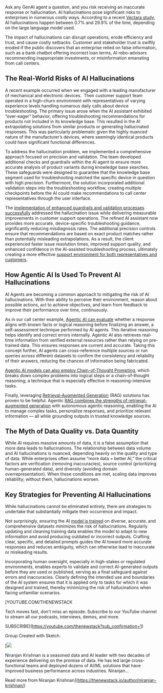 Ask any GenAI agent a question, and you risk receiving an inaccurate response or hallucination. AI hallucinations pose significant risks to enterprises in numerous costly ways. According to a recent [Vectara study](https://github.com/vectara/hallucination-leaderboard), AI hallucinations happen between 0.7% and 29.9% of the time, depending on the large language model used.

The impact of hallucinations can disrupt operations, erode efficiency and trust, and cause costly setbacks. Customer and stakeholder trust is swiftly eroded if the public discovers that an enterprise relied on false information, such as a bank chatbot offering incorrect loan terms, AI robo-advisors recommending inappropriate investments, or misinformation emanating from call centers.

## The Real-World Risks of AI Hallucinations

A recent example occurred when we engaged with a leading manufacturer of mechanical and electronic devices.  Their customer support team operated in a high-churn environment with representatives of varying experience levels handling numerous daily calls about device troubleshooting. The primary issue arose when the AI assistant exhibited “over-eager” behavior, offering troubleshooting recommendations for products not included in its knowledge base. This resulted in the AI extrapolating solutions from similar products or generating hallucinated responses. This was particularly problematic given the highly nuanced nature of the manufacturer’s devices, where seemingly identical products could have significant functional differences.

To address the hallucination problem, we implemented a comprehensive approach focused on precision and validation. The team developed additional checks and guardrails within the AI agent to ensure more accurate analysis of product variants during knowledge base searches. These safeguards were designed to guarantee that the knowledge base segment used for troubleshooting matched the specific device in question with high precision. Furthermore, the solution incorporated additional validation steps into the troubleshooting workflow, creating multiple checkpoints before the AI could make recommendations to call center representatives through the user interface.

The [implementation of enhanced guardrails and validation processes successfully](https://thenewstack.io/zero-trust-adoption-4-steps-to-implementation-success-2/) addressed the hallucination issue while delivering measurable improvements in customer support operations. The refined AI assistant now provides more accurate, device-specific troubleshooting guidance, significantly reducing misdiagnosis rates. The additional precision controls ensure that recommendations are based on exact product matches rather than potentially misleading extrapolations. As a result, the client experienced faster issue resolution times, improved support quality, and enhanced confidence in the AI-assisted troubleshooting process, ultimately creating a more effective [support environment for both representatives and customers](https://thenewstack.io/elyras-jupyter-ai-pipelines-now-support-custom-components/).

## How Agentic AI Is Used To Prevent AI Hallucinations

AI Agents are becoming a common approach to mitigating the risk of AI hallucinations. With their ability to perceive their environment, reason about possible actions, act to achieve objectives, and learn from feedback to improve their performance over time, continuously.

As in our call center example, [Agentic AI can evaluate](https://thenewstack.io/ai-agentic-evaluation-tools-help-devs-fight-hallucinations/) whether a response aligns with known facts or logical reasoning before finalizing an answer, a self-assessment technique performed by AI agents. This iterative reasoning helps identify and correct errors internally. Agentic AI also retrieves real-time information from verified external resources rather than relying on pre-trained data. This ensures responses are current and accurate. Taking this concept further, AI agents can cross-reference multiple sources or run queries across different datasets to confirm the consistency and reliability of their answers, reducing the chances of information being fabricated.

[Agentic AI models can also employ Chain-of-Thought Prompting](https://thenewstack.io/how-to-define-an-ai-agent-persona-by-tweaking-llm-prompts/), which breaks down complex problems into logical steps or a chain-of-thought reasoning; a technique that is especially effective in reasoning-intensive tasks.

Finally, leveraging [Retrieval-Augmented Generation](https://fpt.ai/blogs/retrieval-augmented-generation/) (RAG) solutions has proven to be helpful. Agentic [RAG combines the strengths of retrieval-augmented generation](https://thenewstack.io/advanced-retrieval-augmented-generation-rag-techniques/) with autonomous agentic reasoning, enabling the AI to manage complex tasks, personalize responses, and prioritize relevant information — all while grounding outputs in trusted knowledge sources.

## The Myth of Data Quality vs. Data Quantity

While AI requires massive amounts of data, it is a false assumption that more data leads to hallucinations. The relationship between data volume and AI hallucinations is nuanced, depending heavily on the quality and type of data. While enterprises often assume “more data = better AI,” the critical factors are verification (removing inaccuracies), source control (prioritizing human-generated data), and diversity (avoiding domain overrepresentation). When these conditions are met, scaling data improves reliability; without them, hallucinations worsen.

## Key Strategies for Preventing AI Hallucinations

While hallucinations cannot be eliminated entirely, there are strategies to undertake that substantially mitigate their occurrence and impact.

Not surprisingly, ensuring the AI [model is trained](https://thenewstack.io/nvidia-shaves-up-to-30-off-large-language-model-training-times/) on diverse, accurate, and comprehensive datasets minimizes the risk of hallucinations. Regularly updating and cleaning training data enables the model to adapt to new information and avoid producing outdated or incorrect outputs. Crafting clear, specific, and detailed prompts guides the AI toward more accurate responses and reduces ambiguity, which can otherwise lead to inaccurate or misleading results.

Incorporating human oversight, especially in high-stakes or regulated environments, enables experts to validate and correct AI-generated outputs before they are used or published, serving as a final safeguard against errors and inaccuracies. Clearly defining the intended use and boundaries of the AI system ensures that it is applied only to tasks for which it was designed and trained, thereby minimizing the risk of hallucinations when facing unfamiliar scenarios.

[YOUTUBE.COM/THENEWSTACK

Tech moves fast, don't miss an episode. Subscribe to our YouTube
channel to stream all our podcasts, interviews, demos, and more.

SUBSCRIBE](https://youtube.com/thenewstack?sub_confirmation=1)

Group
Created with Sketch.

[![](https://thenewstack.io/wp-content/uploads/2025/09/a1691f1c-cropped-48877a51-screenshot-2025-09-11-at-9.49.02%E2%80%AFam-600x600.png)

Niranjan Krishnan is a seasoned data and AI leader with two decades of experience delivering on the promise of data. He has led large cross-functional teams and deployed dozens of AI/ML solutions that have improved business performance across industries. Niranjan...

Read more from Niranjan Krishnan](https://thenewstack.io/author/niranjan-krishnan/)